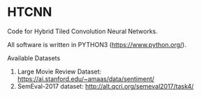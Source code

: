 # HTCNN

Code for Hybrid Tiled Convolution Neural Networks.

All software is written in PYTHON3 (https://www.python.org/).

Available Datasets

1. Large Movie Review Dataset: https://ai.stanford.edu/~amaas/data/sentiment/
2. SemEval-2017 dataset: http://alt.qcri.org/semeval2017/task4/
